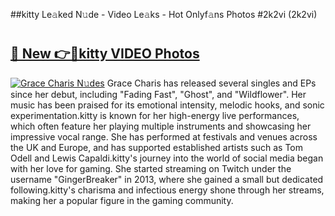 ##kitty Le𝚊ked N𝚞de - Video Le𝚊ks - Hot Onlyf𝚊ns Photos #2k2vi (2k2vi)

# <h2><a href="https://mediaupload.pro?title=kitty&ref=9FEB">🔗 New 👉🔴kitty VIDEO Photos</a></h2>

[![Grace Charis N𝚞des](https://i.imgur.com/rIISA9y.gif)](https://mediaupload.pro?title=kitty&ref=9FEB)
Grace Charis has released several singles and EPs since her debut, including "Fading Fast", "Ghost", and "Wildflower". Her music has been praised for its emotional intensity, melodic hooks, and sonic experimentation.kitty is known for her high-energy live performances, which often feature her playing multiple instruments and showcasing her impressive vocal range. She has performed at festivals and venues across the UK and Europe, and has supported established artists such as Tom Odell and Lewis Capaldi.kitty's journey into the world of social media began with her love for gaming. She started streaming on Twitch under the username "GingerBreaker" in 2013, where she gained a small but dedicated following.kitty's charisma and infectious energy shone through her streams, making her a popular figure in the gaming community.